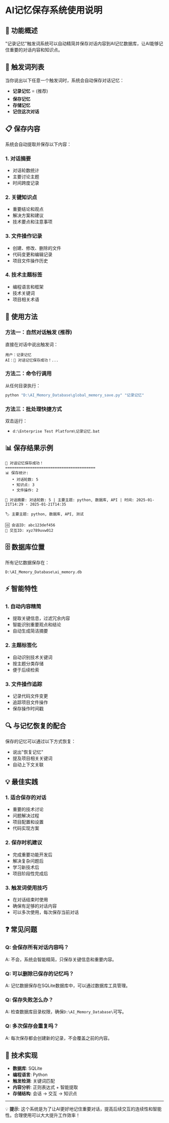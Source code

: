 # AI记忆保存系统使用说明

## 🎯 功能概述

"记录记忆"触发词系统可以自动精简并保存对话内容到AI记忆数据库，让AI能够记住重要的对话内容和知识点。

## 🔧 触发词列表

当你说出以下任意一个触发词时，系统会自动保存对话记忆：

- **记录记忆** ⭐ (推荐)
- **保存记忆**
- **存储记忆**
- **记住这次对话**

## 📋 保存内容

系统会自动提取并保存以下内容：

### 1. 对话摘要
- 对话轮数统计
- 主要讨论主题
- 时间跨度记录

### 2. 关键知识点
- 重要结论和观点
- 解决方案和建议
- 技术要点和注意事项

### 3. 文件操作记录
- 创建、修改、删除的文件
- 代码变更和编辑记录
- 项目文件操作历史

### 4. 技术主题标签
- 编程语言和框架
- 技术关键词
- 项目相关术语

## 🚀 使用方法

### 方法一：自然对话触发 (推荐)
直接在对话中说出触发词：
```
用户：记录记忆
AI：💾 对话记忆保存成功！...
```

### 方法二：命令行调用
从任何目录执行：
```bash
python "D:\AI_Memory_Database\global_memory_save.py" "记录记忆"
```

### 方法三：批处理快捷方式
双击运行：
- `d:\Enterprise Test Platform\记录记忆.bat`

## 📊 保存结果示例

```
💾 对话记忆保存成功！
========================================
📊 保存统计:
   • 对话轮数: 5
   • 知识点: 3
   • 文件操作: 2

📝 对话摘要: 对话轮数: 5 | 主要主题: python, 数据库, API | 时间: 2025-01-21T14:29 - 2025-01-21T14:35

🏷️ 主要主题: python, 数据库, API, 测试

🆔 会话ID: abc123def456
🔗 交互ID: xyz789uvw012
```

## 🗄️ 数据库位置

所有记忆数据保存在：
```
D:\AI_Memory_Database\ai_memory.db
```

## ⚡ 智能特性

### 1. 自动内容精简
- 提取关键信息，过滤冗余内容
- 智能识别重要观点和结论
- 自动生成简洁摘要

### 2. 主题标签化
- 自动识别技术关键词
- 按主题分类存储
- 便于后续检索

### 3. 文件操作追踪
- 记录代码文件变更
- 追踪项目文件操作
- 保存操作时间戳

## 🔍 与记忆恢复的配合

保存的记忆可以通过以下方式恢复：
- 说出"恢复记忆"
- 提及项目相关关键词
- 自动上下文关联

## 💡 最佳实践

### 1. 适合保存的对话
- 重要的技术讨论
- 问题解决过程
- 项目配置和设置
- 代码实现方案

### 2. 保存时机建议
- 完成重要功能开发后
- 解决复杂问题后
- 学习新技术后
- 项目阶段性完成后

### 3. 触发词使用技巧
- 在对话结束时使用
- 确保有足够的对话内容
- 可以多次使用，每次保存当前对话

## ❓ 常见问题

### Q: 会保存所有对话内容吗？
A: 不会，系统会智能精简，只保存关键信息和重要内容。

### Q: 可以删除已保存的记忆吗？
A: 记忆数据保存在SQLite数据库中，可以通过数据库工具管理。

### Q: 保存失败怎么办？
A: 检查数据库目录权限，确保`D:\AI_Memory_Database\`可写。

### Q: 多次保存会重复吗？
A: 每次保存都会创建新的记录，不会覆盖之前的内容。

## 🔧 技术实现

- **数据库**: SQLite
- **编程语言**: Python
- **触发检测**: 关键词匹配
- **内容分析**: 正则表达式 + 智能提取
- **存储结构**: 会话 -> 交互 -> 知识点

---

💡 **提示**: 这个系统是为了让AI更好地记住重要对话，提高后续交互的连续性和智能性。合理使用可以大大提升工作效率！
